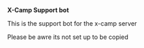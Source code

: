 **X-Camp Support bot**

This is the support bot for the x-camp server

Please be awre its not set up to be copied
